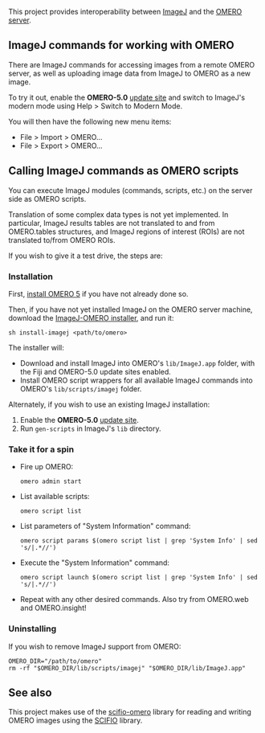 This project provides interoperability between
[ImageJ](http://developer.imagej.net/) and the
[OMERO server](https://www.openmicroscopy.org/site/support/omero5/).

## ImageJ commands for working with OMERO

There are ImageJ commands for accessing images from a remote OMERO server,
as well as uploading image data from ImageJ to OMERO as a new image.

To try it out, enable the __OMERO-5.0__
[update site](http://wiki.imagej.net/Update_Sites) and switch to ImageJ's
modern mode using Help > Switch to Modern Mode.

You will then have the following new menu items:

* File > Import > OMERO...
* File > Export > OMERO...

## Calling ImageJ commands as OMERO scripts

You can execute ImageJ modules (commands, scripts, etc.) on the server side as
OMERO scripts.

Translation of some complex data types is not yet implemented. In particular,
ImageJ results tables are not translated to and from OMERO.tables structures,
and ImageJ regions of interest (ROIs) are not translated to/from OMERO ROIs.

If you wish to give it a test drive, the steps are:

### Installation

First,
[install OMERO 5](http://www.openmicroscopy.org/site/support/omero5/sysadmins/unix/server-installation.html)
if you have not already done so.

Then, if you have not yet installed ImageJ on the OMERO server machine,
download the [ImageJ-OMERO installer](bin/install-imagej), and run it:

```shell
sh install-imagej <path/to/omero>
```

The installer will:

*   Download and install ImageJ into OMERO's `lib/ImageJ.app` folder,
    with the Fiji and OMERO-5.0 update sites enabled.
*   Install OMERO script wrappers for all available ImageJ commands
    into OMERO's `lib/scripts/imagej` folder.

Alternately, if you wish to use an existing ImageJ installation:

1.  Enable the __OMERO-5.0__
    [update site](http://wiki.imagej.net/Update_Sites).
2.  Run `gen-scripts` in ImageJ's `lib` directory.

### Take it for a spin

*   Fire up OMERO:

    ```shell
    omero admin start
    ```

*   List available scripts:

    ```shell
    omero script list
    ```

*   List parameters of "System Information" command:

    ```shell
    omero script params $(omero script list | grep 'System Info' | sed 's/|.*//')
    ```

*   Execute the "System Information" command:

    ```shell
    omero script launch $(omero script list | grep 'System Info' | sed 's/|.*//')
    ```

*   Repeat with any other desired commands.
    Also try from OMERO.web and OMERO.insight!

### Uninstalling

If you wish to remove ImageJ support from OMERO:

```shell
OMERO_DIR="/path/to/omero"
rm -rf "$OMERO_DIR/lib/scripts/imagej" "$OMERO_DIR/lib/ImageJ.app"
```

## See also

This project makes use of the
[scifio-omero](https://github.com/scifio/scifio-omero) library for reading and
writing OMERO images using the [SCIFIO](http://scif.io/) library.
